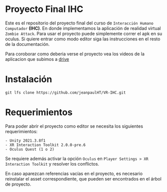 # Proyecto Final IHC

Este es el repositorio del proyecto final del curso de `Interacción Humano Computador` __(IHC)__. En donde implementamos la aplicación de realidad virtual `Zombie Attack`. Para usar el proyecto puede simplemente correr el apk  en su oculus. Si quiere entrar como modo editor siga las instrucciones en el resto de la documentación.

Para coroborar como deberia verse el proyecto vea los videos de la aplicacion que subimos a [drive](https://drive.google.com/drive/folders/1Mzd-SXJAV0lSwRrx8XClCA6eTwmajOJZ?usp=sharing)
  

# Instalación

```
git lfs clone https://github.com/jeanpaulHT/VR-IHC.git
```

# Requerimientos
Para poder abrir el proyecto como editor se necesita los siguientes requerimientos:
```
- Unity 2021.3.8f1
- XR Interaction Toolkit 2.0.0-pre.6
- Oculus Quest (1 o 2)
```

Se requiere además activar la opción `Oculus` en `Player Settings > XR Interaction Toolkit` y resolver los conflictos.

En caso aparezcan referencias vacías en el proyecto, es necesario reinstalar el asset correspondiente, que pueden ser encontrados en el árbol de proyecto. 


